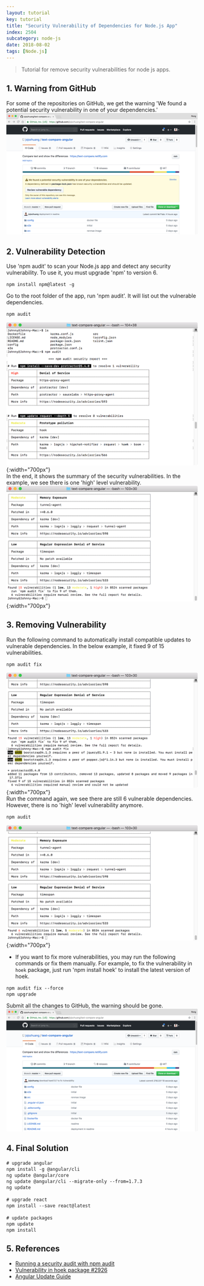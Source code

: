 ```yaml
---
layout: tutorial
key: tutorial
title: "Security Vulnerability of Dependencies for Node.js App"
index: 2504
subcategory: node-js
date: 2018-08-02
tags: [Node.js]
---
```


> Tutorial for remove security vulnerabilities for node js apps.

## 1. Warning from GitHub
For some of the repositories on GitHub, we get the warning 'We found a potential security vulnerability in one of your dependencies.'
![image](/public/images/frontend/2504/warn.png)

## 2. Vulnerability Detection
Use 'npm audit' to scan your Node.js app and detect any security vulnerability. To use it, you must upgrade 'npm' to version 6.
```raw
npm install npm@latest -g
```
Go to the root folder of the app, run 'npm audit'. It will list out the vulnerable dependencies.
```raw
npm audit
```
![image](/public/images/frontend/2504/audit1.png){:width="700px"}  
In the end, it shows the summary of the security vulnerabilities. In the example, we see there is one 'high' level vulnerability.
![image](/public/images/frontend/2504/audit2.png){:width="700px"}  

## 3. Removing Vulnerability
Run the following command to automatically install compatible updates to vulnerable dependencies. In the below example, it fixed 9 of 15 vulnerabilities.
```raw
npm audit fix
```
![image](/public/images/frontend/2504/fixed.png){:width="700px"}  
Run the command again, we see there are still 6 vulnerable dependencies. However, there is no 'high' level vulnerability anymore.
```raw
npm audit
```
![image](/public/images/frontend/2504/audit_fixed.png){:width="700px"}  
* If you want to fix more vulnerabilities, you may run the following commands or fix them manually. For example, to fix the vulnerability in `hoek` package, just run 'npm install hoek' to install the latest version of hoek.
```raw
npm audit fix --force
npm upgrade
```
Submit all the changes to GitHub, the warning should be gone.
![image](/public/images/frontend/2504/nowarn.png)

## 4. Final Solution
```raw
# upgrade angular
npm install -g @angular/cli
ng update @angular/core
ng update @angular/cli --migrate-only --from=1.7.3
ng update

# upgrade react
npm install --save react@latest

# update packages
npm update
npm install

```
## 5. References
* [Running a security audit with npm audit](https://docs.npmjs.com/getting-started/running-a-security-audit)
* [Vulnerability in hoek package #2926](https://github.com/request/request/issues/2926)
* [Angular Update Guide](https://update.angular.io/)
